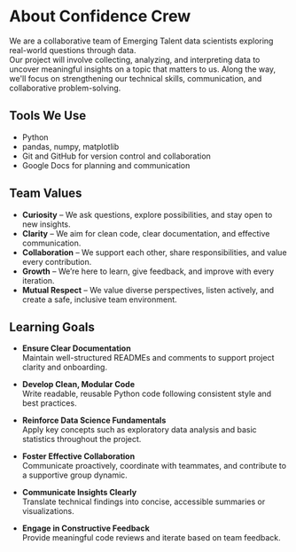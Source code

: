# About Confidence Crew

We are a collaborative team of Emerging Talent data scientists
exploring real-world questions through data.  
Our project will involve collecting, analyzing, and interpreting data
to uncover meaningful insights on a topic that matters to us.
Along the way, we'll focus on strengthening our technical skills, communication,
and collaborative problem-solving.

## Tools We Use

- Python
- pandas, numpy, matplotlib
- Git and GitHub for version control and collaboration
- Google Docs for planning and communication

## Team Values

- **Curiosity** – We ask questions, explore possibilities,
and stay open to new insights.  
- **Clarity** – We aim for clean code, clear documentation,
and effective communication.  
- **Collaboration** – We support each other, share responsibilities,
and value every contribution.  
- **Growth** – We’re here to learn, give feedback, and improve with every iteration.
- **Mutual Respect** – We value diverse perspectives, listen actively,
and create a safe, inclusive team environment.

## Learning Goals

- **Ensure Clear Documentation**  
  Maintain well-structured READMEs and comments to support project clarity and onboarding.

- **Develop Clean, Modular Code**  
  Write readable, reusable Python code following consistent style and best practices.

- **Reinforce Data Science Fundamentals**  
  Apply key concepts such as exploratory data analysis
  and basic statistics throughout the project.

- **Foster Effective Collaboration**  
  Communicate proactively, coordinate with teammates,
  and contribute to a supportive group dynamic.

- **Communicate Insights Clearly**  
  Translate technical findings into concise, accessible summaries or visualizations.

- **Engage in Constructive Feedback**  
  Provide meaningful code reviews and iterate based on team feedback.
